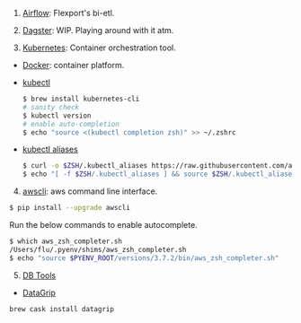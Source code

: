 1. [Airflow](https://github.com/flexport/bi-etl): Flexport's bi-etl.

2. [Dagster](https://github.com/dagster-io/dagster): WIP. Playing around with it atm.

3. [Kubernetes](https://kubernetes.io/): Container orchestration tool.

  - [Docker](https://docs.docker.com/docker-for-mac/install/): container platform.

  - [kubectl](https://kubernetes.io/docs/tasks/tools/install-kubectl/)

    ```bash
    $ brew install kubernetes-cli
    # sanity check
    $ kubectl version
    # enable auto-completion
    $ echo "source <(kubectl completion zsh)" >> ~/.zshrc
    ```

  - [kubectl aliases](https://github.com/ahmetb/kubectl-aliases)

    ```bash
    $ curl -o $ZSH/.kubectl_aliases https://raw.githubusercontent.com/ahmetb/kubectl-aliases/master/.kubectl_aliases
    $ echo "[ -f $ZSH/.kubectl_aliases ] && source $ZSH/.kubectl_aliases" >> ~/.zshrc
    ```


4. [awscli](https://docs.aws.amazon.com/cli/latest/userguide/install-macos.html): aws command line interface.

  ```bash
  $ pip install --upgrade awscli
  ```
  Run the below commands to enable autocomplete.

  ```bash
  $ which aws_zsh_completer.sh
  /Users/flu/.pyenv/shims/aws_zsh_completer.sh
  $ echo "source $PYENV_ROOT/versions/3.7.2/bin/aws_zsh_completer.sh"
  ```

5. [DB Tools]()
  - [DataGrip](https://www.jetbrains.com/datagrip/)
  ```bash
  brew cask install datagrip
  ```
